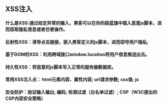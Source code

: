 ## XSS注入
#### 什么是XSS:通过给定异常的输入，黑客可以在你的路蓝旗中插入恶意js脚本，进而窃取隐私信息或者仿冒操作。
#### 反射性XSS：诱导点击链接，嵌入黑客定义的js脚本，进而窃夺用户隐私; 
#### 基于DOM的XSS：利用跨域接口window.location将用户信息推送出去。
#### 持久性XSS：将恶意的js脚本写入正常的服务器数据库。
#### 常用XSS注入点： html元素内容、属性内容; url请求参数; css值; js
#### 安全防护：验证输入输出; 编码; 检测过滤（白名单过滤）; CSP（W3C提出的CSP内容安全策略）